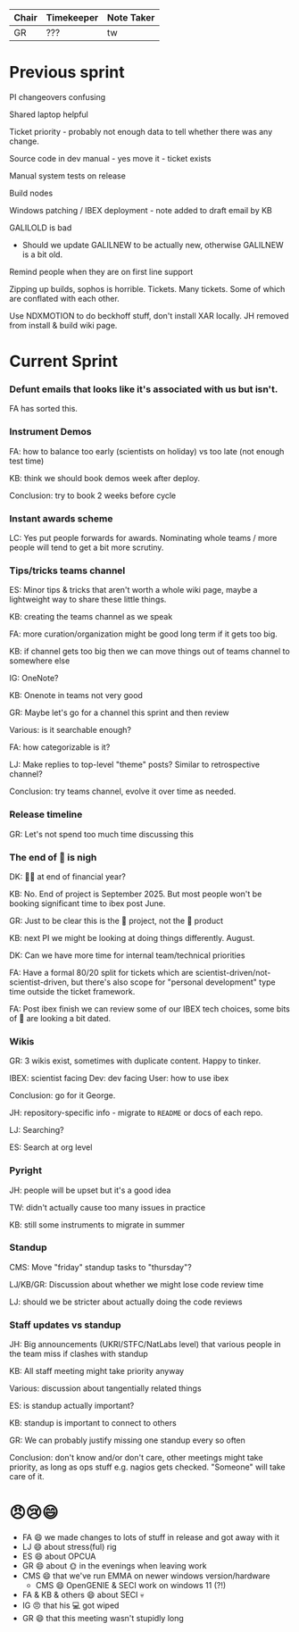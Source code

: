 | Chair | Timekeeper | Note Taker |
|-------|------------|------------|
| GR    | ???        | tw         |

# Previous sprint

PI changeovers confusing

Shared laptop helpful

Ticket priority - probably not enough data to tell whether there was any change.

Source code in dev manual - yes move it - ticket exists

Manual system tests on release

Build nodes

Windows patching / IBEX deployment - note added to draft email by KB

GALILOLD is bad
- Should we update GALILNEW to be actually new, otherwise GALILNEW is a bit old.

Remind people when they are on first line support

Zipping up builds, sophos is horrible. Tickets. Many tickets. Some of which are conflated with each other.

Use NDXMOTION to do beckhoff stuff, don't install XAR locally. JH removed from install & build wiki page.

# Current Sprint

### Defunt emails that looks like it's associated with us but isn't.

FA has sorted this.

### Instrument Demos

FA: how to balance too early (scientists on holiday) vs too late (not enough test time)

KB: think we should book demos week after deploy.

Conclusion: try to book 2 weeks before cycle

### Instant awards scheme

LC: Yes put people forwards for awards. Nominating whole teams / more people will tend to get a bit more scrutiny.

### Tips/tricks teams channel

ES: Minor tips & tricks that aren't worth a whole wiki page, maybe a lightweight way to share these little things.

KB: creating the teams channel as we speak

FA: more curation/organization might be good long term if it gets too big.

KB: if channel gets too big then we can move things out of teams channel to somewhere else

IG: OneNote?

KB: Onenote in teams not very good

GR: Maybe let's go for a channel this sprint and then review

Various: is it searchable enough?

FA: how categorizable is it?

LJ: Make replies to top-level "theme" posts? Similar to retrospective channel?

Conclusion: try teams channel, evolve it over time as needed.

### Release timeline

GR: Let's not spend too much time discussing this

### The end of 🐐 is nigh

DK: 🐐💀 at end of financial year?

KB: No. End of project is September 2025. But most people won't be booking significant time to ibex post June.

GR: Just to be clear this is the 🐐 project, not the 🐐 product

KB: next PI we might be looking at doing things differently. August.

DK: Can we have more time for internal team/technical priorities

FA: Have a formal 80/20 split for tickets which are scientist-driven/not-scientist-driven, but there's also scope for "personal development" type time outside the ticket framework.

FA: Post ibex finish we can review some of our IBEX tech choices, some bits of 🐐 are looking a bit dated.

### Wikis

GR: 3 wikis exist, sometimes with duplicate content. Happy to tinker.

IBEX: scientist facing
Dev: dev facing
User: how to use ibex

Conclusion: go for it George.

JH: repository-specific info - migrate to `README` or docs of each repo.

LJ: Searching?

ES: Search at org level

### Pyright

JH: people will be upset but it's a good idea

TW: didn't actually cause too many issues in practice

KB: still some instruments to migrate in summer

### Standup

CMS: Move "friday" standup tasks to "thursday"?

LJ/KB/GR: Discussion about whether we might lose code review time

LJ: should we be stricter about actually doing the code reviews

### Staff updates vs standup

JH: Big announcements (UKRI/STFC/NatLabs level) that various people in the team miss if clashes with standup

KB: All staff meeting might take priority anyway

Various: discussion about tangentially related things

ES: is standup actually important?

KB: standup is important to connect to others

GR: We can probably justify missing one standup every so often

Conclusion: don't know and/or don't care, other meetings might take priority, as long as ops stuff e.g. nagios gets checked. "Someone" will take care of it.

### 


# 😠😢😄 

- FA 😄 we made changes to lots of stuff in release and got away with it
- LJ 😄 about stress(ful) rig
- ES 😄 about OPCUA
- GR 😄 about 🌞 in the evenings when leaving work
- CMS 😄 that we've run EMMA on newer windows version/hardware
  * CMS 😄 OpenGENIE & SECI work on windows 11 (?!)
- FA & KB & others 😄 about SECI 💀
- IG 😠 that his 💻 got wiped
- GR 😄 that this meeting wasn't stupidly long